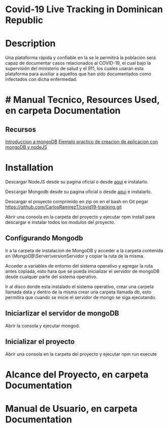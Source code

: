 # Covid-19 Live Tracking in Dominican Republic

# Description
Una plataforma rápida y confiable en la se le permitirá la población será capaz de documentar casos relacionados al COVID-19, el cual bajo la supervisión del ministerio de salud y el 911, los cuales usaran esta plataforma para auxiliar a aquellos que han sido documentados como infectados con dicha enfermedad.
# # Manual Tecnico, Resources Used, en carpeta Documentation
## Recursos

[Introduccion a mongoDB](https://www.youtube.com/watch?v=lWMemPN9t6Q)
[Ejemplo practico de creacion de aplicacion con mongoDB y nodeJS](https://www.youtube.com/watch?v=aNYX2F1RX-s)


# Installation
Descargar NodeJS desde su pagina oficial o desde [aqui](https://nodejs.org/es/) e instalarlo.

Descargar Mongodb desde su pagina oficial o desde [aqui](https://www.mongodb.com/download-center) e instalarlo.

Descargar el proyecto comprimido en zip on en el bash en Git pegar https://github.com/CarlosRamirezT/covid19-tracking.git

Abrir una consola en la carpeta del proyecto y ejecutar npm install  para descargar e instalar todos los modulos del proyecto.

## Configurando Mongodb
Ir a la carpeta de instalacion de MongoDB y acceder a la carpeta contenida en \MongoDB\Server\versionServidor y copiar la ruta de la misma.

Acceder a variables de entorno del sistema operativo y agregar la ruta antes copiada, esto hara que se pueda inicializar el servidor de mongoDB desde cualquer parte del sistema operativo.

Ir al disco donde esta instalado el sistema operativo, crear una carpeta llamada data y dentro de la misma crear una carpeta llamada db, esto permitira que cuando se inicie el servidor de mongo se siga ejecutando.

## Iniciarlizar el servidor de mongoDB
Abrir la consola y ejecutar mongod. 

## Inicializar el proyecto
Abrir una consola en la carpeta del proyecto y ejecutar npm run execute

# Alcance del Proyecto, en carpeta Documentation

# Manual de Usuario, en carpeta Documentation


